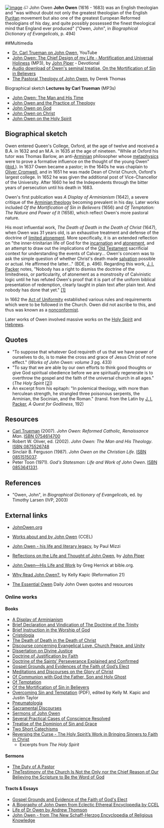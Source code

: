 [![image](images/thumb/2/2d/Owen.jpg/180px-Owen.jpg)](http://www.theopedia.com/File:Owen.jpg)
[![image](data:image/png;base64,iVBORw0KGgoAAAANSUhEUgAAAA8AAAALCAAAAACFLIiAAAAAAnRSTlMA/1uRIrUAAABPSURBVAjXY/j///+5vXDwjAHIr26ZAgXZe8H8a/+hoIcw/9nevdVL9+79DuPvzQYZFPUezu8BMZLXgkExnD8HAu6hqv//n+HZVjD4DuUDAKlChD3fj6aPAAAAAElFTkSuQmCC)](http://www.theopedia.com/File:Owen.jpg "Enlarge")
John Owen
**John Owen** (1616 - 1683) was an English theologian and "was
without doubt not only the greatest theologian of the English
[Puritan](Puritan "Puritan") movement but also one of the greatest
European Reformed theologians of his day, and quite possibly
possessed the finest theological mind that England ever produced"
("Owen, John", in *Biographical Dictionary of Evangelicals*, p.
494)

##Multimedia

-   [Dr. Carl Trueman on John Owen](http://www.youtube.com/watch?v=-PtdY3qDqSs&feature=player_embedded),
    YouTube
-   [John Owen: The Chief Design of my Life - Mortification and Universal Holiness](http://www.archive.org/download/MenOfWhomTheWorldWasNotWorthy/07_owen.mp3)
    (MP3), by [John Piper](John_Piper "John Piper") - Devotional
-   [Audio download of Owen's seminal treatise, On the Mortification of Sin in Believers](http://garrettperks.com/?p=35)
-   [The Pastoral Theology of John Owen](http://spurgeon.wordpress.com/2007/06/29/john-owen-derek-thomas/),
    by Derek Thomas

Biographical sketch **Lectures by Carl Trueman** (MP3s)

-   [John Owen: The Man and His Time](http://mp3.sa-media.com/filearea/1080502319/1080502319.mp3)
-   [John Owen and the Practice of Theology](http://mp3.sa-media.com/filearea/1080502650/1080502650.mp3)
-   [John Owen on God](http://mp3.sa-media.com/filearea/1080522227/1080522227.mp3)
-   [John Owen on Christ](http://mp3.sa-media.com/filearea/1080522340/1080522340.mp3)
-   [John Owen on the Holy Spirit](http://mp3.sa-media.com/filearea/109051664/109051664.mp3)

## Biographical sketch

Owen entered Queen's College, Oxford, at the age of twelve and
received a B.A. in 1632 and an M.A. in 1635 at the age of nineteen.
"While at Oxford his tutor was Thomas Barlow, an
anti-[Arminian](Arminianism "Arminianism") philosopher whose
[metaphysics](Metaphysics "Metaphysics") were to prove a formative
influence on the thought of the young Owen"
([ibid.](Ibid. "Ibid.")). In 1637 Owen became a pastor; in the
1640s he was chaplain to
[Oliver Cromwell](http://www.wikipedia.org/wiki/Oliver_Cromwell "wikipedia:Oliver Cromwell"),
and in 1651 he was made Dean of Christ Church, Oxford's largest
college. In 1652 he was given the additional post of
Vice-Chancellor of the University. After 1660 he led the
Independents through the bitter years of persecution until his
death in 1683.

Owen's first publication was *A Display of Arminianism* (1642), a
severe critique of the
[Arminian theology](Arminianism "Arminianism") becoming prevalent
in his day. Later works included
*Of the Mortification of Sin in Believers* (1656) and
*Of Temptation: The Nature and Power of It* (1658), which reflect
Owen's more pastoral nature.

His most influential work,
*The Death of Death in the Death of Christ* (1647), when Owen was
31 years old, is an exhaustive treatment and defense of the
doctrine of
[limited atonement](Definite_atonement "Definite atonement"). More
specifically, it is an extended reflection on "the
inner-trinitarian life of God for the
[incarnation](Incarnation "Incarnation") and
[atonement](Atonement_of_Jesus "Atonement of Jesus"), and an
attempt to draw out the implications of the
[Old Testament](Old_Testament "Old Testament") sacrificial context
for understanding the events of Calvary... Owen's concern was to
ask the simple question of whether Christ's death made
[salvation](Salvation "Salvation") possible or actual. He affirmed
the latter..." (BDE, p. 496). Regarding this work,
[J. I. Packer](J._I._Packer "J. I. Packer") notes, "Nobody has a
right to dismiss the doctrine of the limitedness, or particularity,
of atonement as a monstrosity of Calvinistic logic until he has
refuted Owen's proof that it is part of the uniform biblical
presentation of redemption, clearly taught in plain text after
plain text. And nobody has done that yet."
[[1]](http://www.graciouscall.org/books/owen/death/preface.html)

In 1662 the
[Act of Uniformity](Act_of_Uniformity "Act of Uniformity")
established various rules and requirements which were to be
followed in the Church. Owen did not ascribe to this, and thus was
known as a [nonconformist](Nonconformist "Nonconformist").

Later works of Owen involved massive works on the
[Holy Spirit](Holy_Spirit "Holy Spirit") and
[Hebrews](Hebrews "Hebrews").

## Quotes

-   "To suppose that whatever God requireth of us that we have
    power of ourselves to do, is to make the cross and grace of Jesus
    Christ of none effect." (*Works of John Owen: volume 3* pg. 433)
-   "To say that we are able by our own efforts to think good
    thoughts or give God spiritual obedience before we are spiritually
    regenerate is to overthrow the gospel and the faith of the
    universal church in all ages." (*The Holy Spirit*
    [[2]](http://monergism.com/thethreshold/articles/onsite/owenoverthrow.html))
-   An excerpt from his epitaph: "In polemical theology, with more
    than herculean strength, he strangled three poisonous serpents, the
    Arminian, the Socinian, and the Roman." (transl. from the Latin by
    [J. I. Packer](J._I._Packer "J. I. Packer"),
    *A Quest for Godliness*, 192)

## Resources

-   [Carl Trueman](Carl_Trueman "Carl Trueman") (2007).
    *John Owen: Reformed Catholic, Renaissance Man*.
    [ISBN 0754614700](http://www.theopedia.com/Special:BookSources/0754614700)
-   Robert W. Oliver, ed. (2002).
    *John Owen: The Man and His Theology*.
    [ISBN 0875526748](http://www.theopedia.com/Special:BookSources/0875526748)
-   Sinclair B. Ferguson (1987). *John Owen on the Christian Life*.
    [ISBN 0851515037](http://www.theopedia.com/Special:BookSources/0851515037).
-   Peter Toon (1971).
    *God's Statesman: Life and Work of John Owen*.
    [ISBN 0853641331](http://www.theopedia.com/Special:BookSources/0853641331).

## References

-   "Owen, John", in *Biographical Dictionary of Evangelicals*, ed.
    by Timothy Larsen (IVP, 2003)

## External links

-   [JohnOwen.org](http://JohnOwen.org)
-   [Works about and by John Owen](http://www.ccel.org/o/owen/)
    (CCEL)
-   [John Owen - his life and literary legacy](http://www.tecmalta.org/tft349.htm),
    by Paul Mizzi
-   [Reflections on the Life and Thought of John Owen](http://www.desiringgod.org/library/biographies/94owen.html),
    by [John Piper](John_Piper "John Piper")
-   [John Owen—His Life and Work](http://www.bible.org/page.asp?page_id=864)
    by Greg Herrick at bible.org.
-   [Why Read John Owen?](http://www.reformation21.org/Upcoming_Issues/Why_Read_Owen/281/),
    by Kelly Kapic (Reformation 21)

-   [The Essential Owen](http://theessentialowen.com) Daily John
    Owen quotes and resources

### Online works

#### Books

-   [A Display of Arminianism](http://www.lgmarshall.org/Owen/owen_arminianism00.html)
-   [Brief Declaration and Vindication of The Doctrine of the Trinity](http://www.ccel.org/ccel/owen/trinity.html)
-   [Brief Instruction in the Worship of God](http://www.ccel.org/ccel/owen/worship.html)
-   [Cristologia](http://www.ccel.org/ccel/owen/christologia.html)
-   [The Death of Death in the Death of Christ](http://www.mbrem.com/calvinism/Death_Of_Death/owen.htm)
-   [Discourse concerning Evangelical Love, Church Peace, and Unity](http://www.ccel.org/ccel/owen/churchlove.html)
-   [Dissertation on Divine Justice](http://www.ccel.org/ccel/owen/justice.html)
-   [Doctrine of Justification by Faith](http://www.ccel.org/ccel/owen/just.html)
-   [Doctrine of the Saints’ Perseverance Explained and Confirmed](http://www.ccel.org/ccel/owen/perseverance.html)
-   [Gospel Grounds and Evidences of the Faith of God’s Elect](http://www.ccel.org/ccel/owen/faith.html)
-   [Meditations and Discourses on the Glory of Christ](http://www.ccel.org/ccel/owen/glory.html)
-   [Of Communion with God the Father, Son and Holy Ghost](http://www.ccel.org/ccel/owen/communion.html)
-   [Of Temptation](http://www.ccel.org/ccel/owen/temptation.html)
-   [Of the Mortification of Sin in Believers](http://www.ccel.org/ccel/owen/mort.html)
-   [Overcoming Sin and Temptation](http://www.johnowen.org/media/OvercomingSinAndTemptation.pdf)
    (PDF), edited by Kelly M. Kapic and Justin Taylor
-   [Pneumatologia](http://www.ccel.org/ccel/owen/pneum.html)
-   [Sacramental Discourses](http://www.ccel.org/ccel/owen/discourses.html)
-   [Sermons of John Owen](http://www.ccel.org/ccel/owen/sermons.html)
-   [Several Practical Cases of Conscience Resolved](http://www.ccel.org/ccel/owen/conscience.html)
-   [Treatise of the Dominion of Sin and Grace](http://www.ccel.org/ccel/owen/sin_grace.html)
-   [Two Short Catechisms](http://www.ccel.org/ccel/owen/catechisms.html)
-   [Reversing the Curse - The Holy Spirit’s Work in Bringing Sinners to Faith in Christ](http://monergism.com/thethreshold/articles/onsite/owenoverthrow.html)
    - Excerpts from *The Holy Spirit*

#### Sermons

-   [The Duty of A Pastor](http://www.lebensquellen.de/personen/owen/01ae5193a40eb7116.html)
-   [TheTestimony of the Church Is Not the Only nor the Chief Reason of Our Believing the Scripture to Be the Word of God](http://www.lgmarshall.org/Bible/owen_wordofgod.html)

#### Tracts & Essays

-   [Gospel Grounds and Evidence of the Faith of God's Elect](http://www.geocities.com/Heartland/9170/OWEN1.HTM)
-   [A Biography of John Owen from Eclectic Ethereal Encyclopedia by CCEL](http://www.ccel.org/ccel/ccel/eee/files/owen-eb.html)
-   [Life of Dr Owen by Andrew Thomson](http://www.ccel.org/ccel/thomson/owenlife.html)
-   [John Owen - from The New Schaff-Herzog Encyclopedia of Religious Knowledge](http://www.ccel.org/ccel/schaff/encyc08/Page_292.html)



